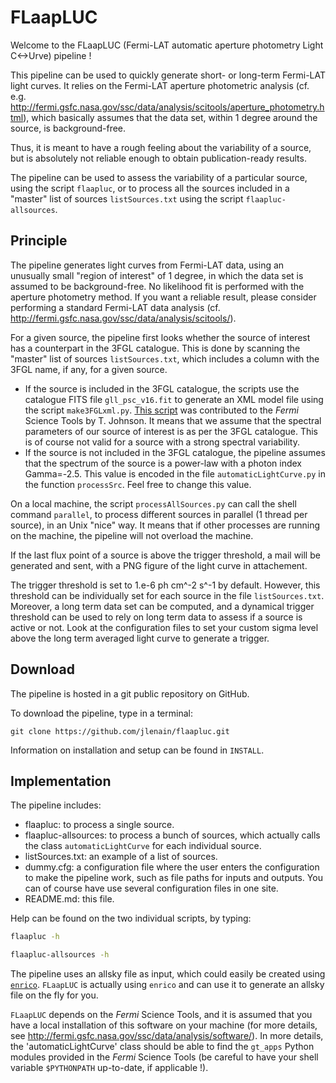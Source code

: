 # FLaapLUC

Welcome to the FLaapLUC (Fermi-LAT automatic aperture photometry Light C<->Urve) pipeline !

This pipeline can be used to quickly generate short- or long-term Fermi-LAT light curves. It relies on the Fermi-LAT aperture photometric analysis (cf. e.g. http://fermi.gsfc.nasa.gov/ssc/data/analysis/scitools/aperture_photometry.html), which basically assumes that the data set, within 1 degree around the source, is background-free.

Thus, it is meant to have a rough feeling about the variability of a source, but is absolutely not reliable enough to obtain publication-ready results.

The pipeline can be used to assess the variability of a particular source, using the script `flaapluc`, or to process all the sources included in a "master" list of sources `listSources.txt` using the script `flaapluc-allsources`.


## Principle

The pipeline generates light curves from Fermi-LAT data, using an unusually small "region of interest" of 1 degree, in which the data set is assumed to be background-free. No likelihood fit is performed with the aperture photometry method. If you want a reliable result, please consider performing a standard Fermi-LAT data analysis (cf. http://fermi.gsfc.nasa.gov/ssc/data/analysis/scitools/).

For a given source, the pipeline first looks whether the source of interest has a counterpart in the 3FGL catalogue. This is done by scanning the "master" list of sources `listSources.txt`, which includes a column with the 3FGL name, if any, for a given source.

- If the source is included in the 3FGL catalogue, the scripts use the catalogue FITS file `gll_psc_v16.fit` to generate an XML model file using the script `make3FGLxml.py`. [This script](http://fermi.gsfc.nasa.gov/ssc/data/analysis/user/) was contributed to the *Fermi* Science Tools by T. Johnson. It means that we assume that the spectral parameters of our source of interest is as per the 3FGL catalogue. This is of course not valid for a source with a strong spectral variability.
- If the source is not included in the 3FGL catalogue, the pipeline assumes that the spectrum of the source is a power-law with a photon index Gamma=-2.5. This value is encoded in the file `automaticLightCurve.py` in the function `processSrc`. Feel free to change this value.

On a local machine, the script `processAllSources.py` can call the shell command `parallel`, to process different sources in parallel (1 thread per source), in an Unix "nice" way. It means that if other processes are running on the machine, the pipeline will not overload the machine.

If the last flux point of a source is above the trigger threshold, a mail will be generated and sent, with a PNG figure of the light curve in attachement.

The trigger threshold is set to 1.e-6 ph cm^-2 s^-1 by default. However, this threshold can be individually set for each source in the file `listSources.txt`. Moreover, a long term data set can be computed, and a dynamical trigger threshold can be used to rely on long term data to assess if a source is active or not. Look at the configuration files to set your custom sigma level above the long term averaged light curve to generate a trigger.


## Download

The pipeline is hosted in a git public repository on GitHub.

To download the pipeline, type in a terminal:

```
git clone https://github.com/jlenain/flaapluc.git
```

Information on installation and setup can be found in `INSTALL`.


## Implementation

The pipeline includes:

- flaapluc: to process a single source.
- flaapluc-allsources: to process a bunch of sources, which actually calls the class `automaticLightCurve` for each individual source.
- listSources.txt: an example of a list of sources.
- dummy.cfg: a configuration file where the user enters the configuration to make the pipeline work, such as file paths for inputs and outputs. You can of course have use several configuration files in one site.
- README.md: this file.

Help can be found on the two individual scripts, by typing:

```sh
flaapluc -h
```

```sh
flaapluc-allsources -h
```

The pipeline uses an allsky file as input, which could easily be created using [`enrico`](http://enrico.readthedocs.org/en/latest/index.html). `FLaapLUC` is actually using `enrico` and can use it to generate an allsky file on the fly for you.

`FLaapLUC` depends on the *Fermi* Science Tools, and it is assumed that you have a local installation of this software on your machine (for more details, see http://fermi.gsfc.nasa.gov/ssc/data/analysis/software/). In more details, the 'automaticLightCurve' class should be able to find the `gt_apps` Python modules provided in the *Fermi* Science Tools (be careful to have your shell variable `$PYTHONPATH` up-to-date, if applicable !).
